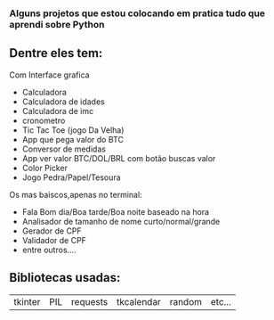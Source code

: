
### Alguns projetos que estou colocando em pratica tudo que aprendi sobre Python

## Dentre eles tem:

Com Interface grafica
+ Calculadora
+ Calculadora de idades
+ Calculadora de imc
+ cronometro
+ Tic Tac Toe (jogo Da Velha)
+ App que pega valor do BTC
+ Conversor de medidas
+ App ver valor BTC/DOL/BRL com botão buscas valor
+ Color Picker
+ Jogo Pedra/Papel/Tesoura
  
Os mas baiscos,apenas no terminal:

+ Fala Bom dia/Boa tarde/Boa noite baseado na hora
+ Analisador de tamanho de nome curto/normal/grande
+ Gerador de CPF
+ Validador de CPF
+ entre outros....

## Bibliotecas usadas:

<table>
  <tr>
    <td>tkinter</td>
    <td>PIL</td>
    <td>requests</td>
    <td>tkcalendar</td>
    <td> random</td>
    <td>etc...</td>
  </tr>
</table>

